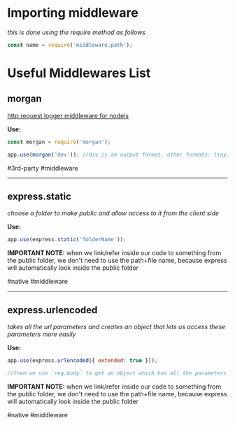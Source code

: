 # Importing middleware
*this is done using the require method as follows* 
```js
const name = require('middleware.path');
```

# Useful Middlewares List

## morgan
[http request logger middleware for nodejs](https://www.npmjs.com/package/morgan)

**Use:**
```js
const morgan = require('morgan');

app.use(morgan('dev')); //div is an output format, other formats: tiny, 
```

#3rd-party #middleware 

---

## express.static
*choose a folder to make public and allow access to it from the client side*

**Use:**
```js
app.use(express.static('folderName'));
```

**IMPORTANT NOTE:** when we link/refer inside our code to something from the public folder, we don't need to use the path+file name, because express will automatically look inside the public folder


#native #middleware 

---

## express.urlencoded
*takes all the url parameters and creates an object that lets us access these parameters more easily*

**Use:**
```js
app.use(express.urlencoded({ extended: true }));

//then we use `req.body` to get an object which has all the parameters that were sent to us from a form on the front end or from the url
```

**IMPORTANT NOTE:** when we link/refer inside our code to something from the public folder, we don't need to use the path+file name, because express will automatically look inside the public folder


#native #middleware 
